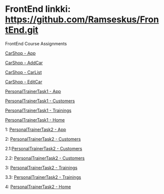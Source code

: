 # FrontEnd linkki: https://github.com/Ramseskus/FrontEnd.git
FrontEnd Course Assignments

[CarShop - App](/carshop/src/App.js)

[CarShop - AddCar](/carshop/src/components/AddCar.js)
  
[CarShop - CarList](/carshop/src/components/Carlist.js)
  
[CarShop - EditCar](/carshop/src/components/EditCar.js)

[PersonalTrainerTask1 - App](/personaltrainer/src/App.js)

[PersonalTrainerTask1 - Customers](/personaltrainer/src/components/Customers.js)

[PersonalTrainerTask1 - Trainings](/personaltrainer/src/components/Trainings.js)

[PersonalTrainerTask1 - Home](/personaltrainer/src/components/Home.js)


1: [PersonalTrainerTask2 - App](/personaltrainer2/src/App.js)

2: [PersonalTrainerTask2 - Customers](/personaltrainer2/src/components/CustomerList.js)

2.1:[PersonalTrainerTask2 - Customers](/personaltrainer2/src/components/AddCustomer.js)

2.2: [PersonalTrainerTask2 - Customers](/personaltrainer2/src/components/EditCustomer.js)

3: [PersonalTrainerTask2 - Trainings](/personaltrainer2/src/components/Trainings.js)

3.3: [PersonalTrainerTask2 - Trainings](/personaltrainer2/src/components/AddTraining.js)

4: [PersonalTrainerTask2 - Home](/personaltrainer2/src/components/Home.js)
